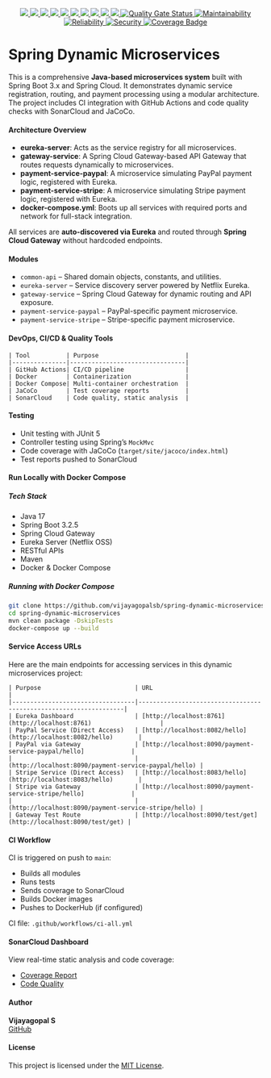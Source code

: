 <p align="center">
  <a href="https://www.oracle.com/java/">
    <img src="https://img.shields.io/badge/Java-17-blue?logo=java" />
  </a>
  <a href="https://spring.io/projects/spring-boot">
    <img src="https://img.shields.io/badge/Spring%20Boot-3.2.5-brightgreen?logo=spring-boot" />
  </a>
  <a href="https://spring.io/projects/spring-cloud-gateway">
    <img src="https://img.shields.io/badge/Spring%20Cloud-Gateway-green?logo=spring" />
  </a>
  <a href="https://spring.io/projects/spring-cloud-netflix">
    <img src="https://img.shields.io/badge/Eureka-Service%20Discovery-blueviolet?logo=spring" />
  </a>
  <a href="https://maven.apache.org/">
    <img src="https://img.shields.io/badge/Maven-Build%20Tool-orange?logo=apache-maven" />
  </a>
  <a href="https://www.docker.com/">
    <img src="https://img.shields.io/badge/Docker-Containerized-blue?logo=docker" />
  </a>
  <a href="https://docs.docker.com/compose/">
    <img src="https://img.shields.io/badge/Docker--Compose-Microservices-lightgrey?logo=docker" />
  </a>
  <a href="https://swagger.io/docs/specification/about/">
    <img src="https://img.shields.io/badge/REST%20API-Design%20Pattern-critical?logo=swagger" />
  </a>
  <a href="https://blog.cleancoder.com/uncle-bob/2012/08/13/the-clean-architecture.html">
    <img src="https://img.shields.io/badge/Clean%20Architecture-Enabled-yellowgreen?logo=architecture" />
  </a>
  <a href="https://github.com/vijayagopalsb/spring-dynamic-microservices/blob/main/LICENSE">
    <img src="https://img.shields.io/github/license/vijayagopalsb/spring-dynamic-microservices?color=blue" />
  </a>
  
<a href="https://sonarcloud.io/summary/new_code?id=vijayagopalsb_spring-dynamic-microservices">
  <img src="https://sonarcloud.io/api/project_badges/measure?project=vijayagopalsb_spring-dynamic-microservices&metric=alert_status" alt="Quality Gate Status"/>
</a>


<a href="https://sonarcloud.io/summary/new_code?id=vijayagopalsb_spring-dynamic-microservices">
  <img src="https://sonarcloud.io/api/project_badges/measure?project=vijayagopalsb_spring-dynamic-microservices&metric=sqale_rating" alt="Maintainability"/>
</a>


<a href="https://sonarcloud.io/summary/new_code?id=vijayagopalsb_spring-dynamic-microservices">
  <img src="https://sonarcloud.io/api/project_badges/measure?project=vijayagopalsb_spring-dynamic-microservices&metric=reliability_rating" alt="Reliability"/>
</a>


<a href="https://sonarcloud.io/summary/new_code?id=vijayagopalsb_spring-dynamic-microservices">
  <img src="https://sonarcloud.io/api/project_badges/measure?project=vijayagopalsb_spring-dynamic-microservices&metric=security_rating" alt="Security"/>
</a>

<a href="https://sonarcloud.io/summary/overall?id=vijayagopalsb_spring-dynamic-microservices">
  <img src="https://sonarcloud.io/api/project_badges/measure?project=vijayagopalsb_spring-dynamic-microservices&metric=coverage" alt="Coverage Badge"/>
</a>

</p>

# Spring Dynamic Microservices
This is a comprehensive **Java-based microservices system** built with Spring Boot 3.x and Spring Cloud. It demonstrates dynamic service registration, routing, and payment processing using a modular architecture. The project includes CI integration with GitHub Actions and code quality checks with SonarCloud and JaCoCo.

#### Architecture Overview
- **eureka-server**: Acts as the service registry for all microservices.
- **gateway-service**: A Spring Cloud Gateway-based API Gateway that routes requests dynamically to microservices.
- **payment-service-paypal**: A microservice simulating PayPal payment logic, registered with Eureka.
- **payment-service-stripe**: A microservice simulating Stripe payment logic, registered with Eureka.
- **docker-compose.yml**: Boots up all services with required ports and network for full-stack integration.

All services are **auto-discovered via Eureka** and routed through **Spring Cloud Gateway** without hardcoded endpoints.

#### Modules
- `common-api` – Shared domain objects, constants, and utilities.
- `eureka-server` – Service discovery server powered by Netflix Eureka.
- `gateway-service` – Spring Cloud Gateway for dynamic routing and API exposure.
- `payment-service-paypal` – PayPal-specific payment microservice.
- `payment-service-stripe` – Stripe-specific payment microservice.

#### DevOps, CI/CD & Quality Tools
```
| Tool          | Purpose                        |
|---------------|--------------------------------|
| GitHub Actions| CI/CD pipeline                 |
| Docker        | Containerization               |
| Docker Compose| Multi-container orchestration  |
| JaCoCo        | Test coverage reports          |
| SonarCloud    | Code quality, static analysis  |
```

#### Testing
- Unit testing with JUnit 5
- Controller testing using Spring’s `MockMvc`
- Code coverage with JaCoCo (`target/site/jacoco/index.html`)
- Test reports pushed to SonarCloud

#### Run Locally with Docker Compose

##### Tech Stack
- Java 17
- Spring Boot 3.2.5
- Spring Cloud Gateway
- Eureka Server (Netflix OSS)
- RESTful APIs
- Maven
- Docker & Docker Compose

##### Running with Docker Compose

```bash
git clone https://github.com/vijayagopalsb/spring-dynamic-microservices.git
cd spring-dynamic-microservices
mvn clean package -DskipTests
docker-compose up --build
```

#### Service Access URLs

Here are the main endpoints for accessing services in this dynamic microservices project:

```
| Purpose                          | URL                                                              |
|----------------------------------|------------------------------------------------------------------|
| Eureka Dashboard                 | [http://localhost:8761](http://localhost:8761)                   |
| PayPal Service (Direct Access)   | [http://localhost:8082/hello](http://localhost:8082/hello)       |
| PayPal via Gateway               | [http://localhost:8090/payment-service-paypal/hello]             |
|                                  |             (http://localhost:8090/payment-service-paypal/hello) |
| Stripe Service (Direct Access)   | [http://localhost:8083/hello](http://localhost:8083/hello)       |
| Stripe via Gateway               | [http://localhost:8090/payment-service-stripe/hello]             |
|                                  |             (http://localhost:8090/payment-service-stripe/hello) |
| Gateway Test Route               | [http://localhost:8090/test/get](http://localhost:8090/test/get) |
```

#### CI Workflow

CI is triggered on push to `main`:
- Builds all modules
- Runs tests
- Sends coverage to SonarCloud
- Builds Docker images
- Pushes to DockerHub (if configured)

CI file: `.github/workflows/ci-all.yml`

#### SonarCloud Dashboard

View real-time static analysis and code coverage:

- [Coverage Report](https://sonarcloud.io/summary/overall?id=vijayagopalsb_spring-dynamic-microservices)
- [Code Quality](https://sonarcloud.io/summary/overall?id=vijayagopalsb_spring-dynamic-microservices)

#### Author

**Vijayagopal S**  
[GitHub](https://github.com/vijayagopalsb)

#### License

This project is licensed under the [MIT License](LICENSE).

